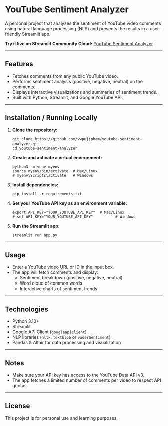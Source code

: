 <!DOCTYPE html>
<html lang="en">
<head></head>
<body>

  <h1>YouTube Sentiment Analyzer</h1>

  <p>A personal project that analyzes the sentiment of YouTube video comments using natural language processing (NLP) and presents the results in a user-friendly Streamlit app.</p>

  <p><strong>Try it live on Streamlit Community Cloud:</strong> 
    <a href="https://youtube-sentiment-analyzer-k9hvre3vipgdbqb9hxfrbt.streamlit.app/" target="_blank">
      YouTube Sentiment Analyzer
    </a>
  </p>

  <hr>

  <h2>Features</h2>
  <ul>
    <li>Fetches comments from any public YouTube video.</li>
    <li>Performs sentiment analysis (positive, negative, neutral) on the comments.</li>
    <li>Displays interactive visualizations and summaries of sentiment trends.</li>
    <li>Built with Python, Streamlit, and Google YouTube API.</li>
  </ul>

  <hr>

  <h2>Installation / Running Locally</h2>
  <ol>
    <li><strong>Clone the repository:</strong>
      <pre><code>git clone https://github.com/vwpujjpham/youtube-sentiment-analyzer.git
cd youtube-sentiment-analyzer</code></pre>
    </li>
    <li><strong>Create and activate a virtual environment:</strong>
      <pre><code>python3 -m venv myenv
source myenv/bin/activate  # Mac/Linux
# myenv\Scripts\activate   # Windows</code></pre>
    </li>
    <li><strong>Install dependencies:</strong>
      <pre><code>pip install -r requirements.txt</code></pre>
    </li>
    <li><strong>Set your YouTube API key as an environment variable:</strong>
      <pre><code>export API_KEY="YOUR_YOUTUBE_API_KEY"  # Mac/Linux
# set API_KEY="YOUR_YOUTUBE_API_KEY"          # Windows</code></pre>
    </li>
    <li><strong>Run the Streamlit app:</strong>
      <pre><code>streamlit run app.py</code></pre>
    </li>
  </ol>

  <hr>

  <h2>Usage</h2>
  <ul>
    <li>Enter a YouTube video URL or ID in the input box.</li>
    <li>The app will fetch comments and display:
      <ul>
        <li>Sentiment breakdown (positive, negative, neutral)</li>
        <li>Word cloud of common words</li>
        <li>Interactive charts of sentiment trends</li>
      </ul>
    </li>
  </ul>

  <hr>

  <h2>Technologies</h2>
  <ul>
    <li>Python 3.10+</li>
    <li>Streamlit</li>
    <li>Google API Client (<code>googleapiclient</code>)</li>
    <li>NLP libraries (<code>nltk</code>, <code>textblob</code> or <code>vaderSentiment</code>)</li>
    <li>Pandas & Altair for data processing and visualization</li>
  </ul>

  <hr>

  <h2>Notes</h2>
  <ul>
    <li>Make sure your API key has access to the YouTube Data API v3.</li>
    <li>The app fetches a limited number of comments per video to respect API quotas.</li>
  </ul>

  <hr>

  <h2>License</h2>
  <p>This project is for personal use and learning purposes.</p>

</body>
</html>
